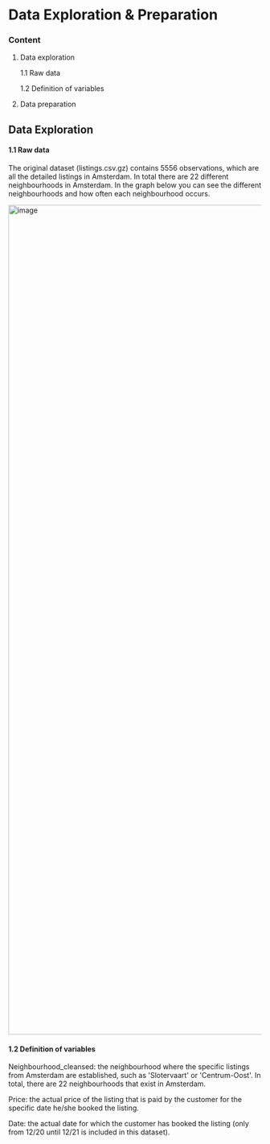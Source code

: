 # **Data Exploration & Preparation**

### Content
1. Data exploration

   1.1 Raw data

   1.2 Definition of variables

2. Data preparation


## **Data Exploration**
#### 1.1 Raw data

The original dataset (listings.csv.gz) contains 5556 observations, which are all the detailed listings in Amsterdam. In total there are 22 different neighbourhoods in Amsterdam. In the graph below you can see the different neighbourhoods and how often each neighbourhood occurs.

<img width="1649" alt="image" src="https://user-images.githubusercontent.com/98963939/159894754-5ab3585f-3dd0-4f0a-b836-eda7ab0b6620.png">



#### 1.2 Definition of variables

Neighbourhood_cleansed: the neighbourhood where the specific listings from Amsterdam are established, such as 'Slotervaart' or 'Centrum-Oost'. In total, there are 22 neighbourhoods that exist in Amsterdam.

Price: the actual price of the listing that is paid by the customer for the specific date he/she booked the listing.

Date: the actual date for which the customer has booked the listing (only from 12/20 until 12/21 is included in this dataset).
